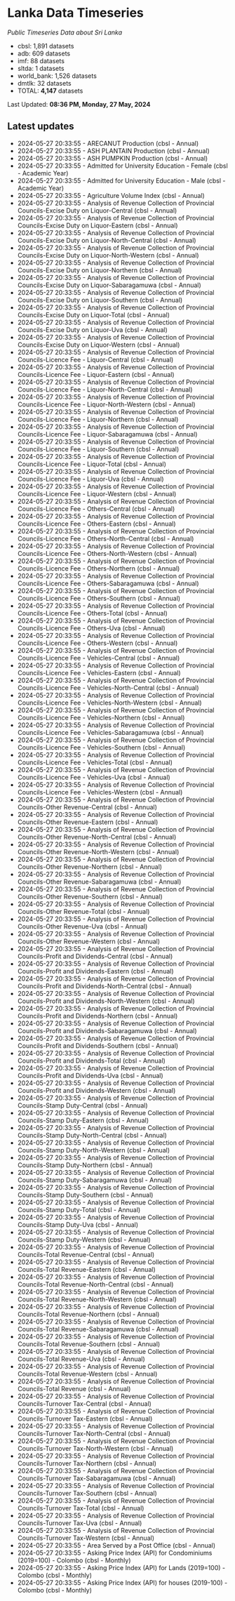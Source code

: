 # Lanka Data Timeseries
*Public Timeseries Data about Sri Lanka*

* cbsl: 1,891 datasets
* adb: 609 datasets
* imf: 88 datasets
* sltda: 1 datasets
* world_bank: 1,526 datasets
* dmtlk: 32 datasets
* TOTAL: **4,147** datasets

Last Updated: **08:36 PM, Monday, 27 May, 2024**

## Latest updates

* 2024-05-27 20:33:55 - ARECANUT Production (cbsl - Annual)
* 2024-05-27 20:33:55 - ASH PLANTAIN Production (cbsl - Annual)
* 2024-05-27 20:33:55 - ASH PUMPKIN Production (cbsl - Annual)
* 2024-05-27 20:33:55 - Admitted for University Education - Female (cbsl - Academic Year)
* 2024-05-27 20:33:55 - Admitted for University Education - Male (cbsl - Academic Year)
* 2024-05-27 20:33:55 - Agriculture Volume Index (cbsl - Annual)
* 2024-05-27 20:33:55 - Analysis of Revenue Collection of Provincial Councils-Excise Duty on Liquor-Central (cbsl - Annual)
* 2024-05-27 20:33:55 - Analysis of Revenue Collection of Provincial Councils-Excise Duty on Liquor-Eastern (cbsl - Annual)
* 2024-05-27 20:33:55 - Analysis of Revenue Collection of Provincial Councils-Excise Duty on Liquor-North-Central (cbsl - Annual)
* 2024-05-27 20:33:55 - Analysis of Revenue Collection of Provincial Councils-Excise Duty on Liquor-North-Western (cbsl - Annual)
* 2024-05-27 20:33:55 - Analysis of Revenue Collection of Provincial Councils-Excise Duty on Liquor-Northern (cbsl - Annual)
* 2024-05-27 20:33:55 - Analysis of Revenue Collection of Provincial Councils-Excise Duty on Liquor-Sabaragamuwa (cbsl - Annual)
* 2024-05-27 20:33:55 - Analysis of Revenue Collection of Provincial Councils-Excise Duty on Liquor-Southern (cbsl - Annual)
* 2024-05-27 20:33:55 - Analysis of Revenue Collection of Provincial Councils-Excise Duty on Liquor-Total (cbsl - Annual)
* 2024-05-27 20:33:55 - Analysis of Revenue Collection of Provincial Councils-Excise Duty on Liquor-Uva (cbsl - Annual)
* 2024-05-27 20:33:55 - Analysis of Revenue Collection of Provincial Councils-Excise Duty on Liquor-Western (cbsl - Annual)
* 2024-05-27 20:33:55 - Analysis of Revenue Collection of Provincial Councils-Licence Fee - Liquor-Central (cbsl - Annual)
* 2024-05-27 20:33:55 - Analysis of Revenue Collection of Provincial Councils-Licence Fee - Liquor-Eastern (cbsl - Annual)
* 2024-05-27 20:33:55 - Analysis of Revenue Collection of Provincial Councils-Licence Fee - Liquor-North-Central (cbsl - Annual)
* 2024-05-27 20:33:55 - Analysis of Revenue Collection of Provincial Councils-Licence Fee - Liquor-North-Western (cbsl - Annual)
* 2024-05-27 20:33:55 - Analysis of Revenue Collection of Provincial Councils-Licence Fee - Liquor-Northern (cbsl - Annual)
* 2024-05-27 20:33:55 - Analysis of Revenue Collection of Provincial Councils-Licence Fee - Liquor-Sabaragamuwa (cbsl - Annual)
* 2024-05-27 20:33:55 - Analysis of Revenue Collection of Provincial Councils-Licence Fee - Liquor-Southern (cbsl - Annual)
* 2024-05-27 20:33:55 - Analysis of Revenue Collection of Provincial Councils-Licence Fee - Liquor-Total (cbsl - Annual)
* 2024-05-27 20:33:55 - Analysis of Revenue Collection of Provincial Councils-Licence Fee - Liquor-Uva (cbsl - Annual)
* 2024-05-27 20:33:55 - Analysis of Revenue Collection of Provincial Councils-Licence Fee - Liquor-Western (cbsl - Annual)
* 2024-05-27 20:33:55 - Analysis of Revenue Collection of Provincial Councils-Licence Fee - Others-Central (cbsl - Annual)
* 2024-05-27 20:33:55 - Analysis of Revenue Collection of Provincial Councils-Licence Fee - Others-Eastern (cbsl - Annual)
* 2024-05-27 20:33:55 - Analysis of Revenue Collection of Provincial Councils-Licence Fee - Others-North-Central (cbsl - Annual)
* 2024-05-27 20:33:55 - Analysis of Revenue Collection of Provincial Councils-Licence Fee - Others-North-Western (cbsl - Annual)
* 2024-05-27 20:33:55 - Analysis of Revenue Collection of Provincial Councils-Licence Fee - Others-Northern (cbsl - Annual)
* 2024-05-27 20:33:55 - Analysis of Revenue Collection of Provincial Councils-Licence Fee - Others-Sabaragamuwa (cbsl - Annual)
* 2024-05-27 20:33:55 - Analysis of Revenue Collection of Provincial Councils-Licence Fee - Others-Southern (cbsl - Annual)
* 2024-05-27 20:33:55 - Analysis of Revenue Collection of Provincial Councils-Licence Fee - Others-Total (cbsl - Annual)
* 2024-05-27 20:33:55 - Analysis of Revenue Collection of Provincial Councils-Licence Fee - Others-Uva (cbsl - Annual)
* 2024-05-27 20:33:55 - Analysis of Revenue Collection of Provincial Councils-Licence Fee - Others-Western (cbsl - Annual)
* 2024-05-27 20:33:55 - Analysis of Revenue Collection of Provincial Councils-Licence Fee - Vehicles-Central (cbsl - Annual)
* 2024-05-27 20:33:55 - Analysis of Revenue Collection of Provincial Councils-Licence Fee - Vehicles-Eastern (cbsl - Annual)
* 2024-05-27 20:33:55 - Analysis of Revenue Collection of Provincial Councils-Licence Fee - Vehicles-North-Central (cbsl - Annual)
* 2024-05-27 20:33:55 - Analysis of Revenue Collection of Provincial Councils-Licence Fee - Vehicles-North-Western (cbsl - Annual)
* 2024-05-27 20:33:55 - Analysis of Revenue Collection of Provincial Councils-Licence Fee - Vehicles-Northern (cbsl - Annual)
* 2024-05-27 20:33:55 - Analysis of Revenue Collection of Provincial Councils-Licence Fee - Vehicles-Sabaragamuwa (cbsl - Annual)
* 2024-05-27 20:33:55 - Analysis of Revenue Collection of Provincial Councils-Licence Fee - Vehicles-Southern (cbsl - Annual)
* 2024-05-27 20:33:55 - Analysis of Revenue Collection of Provincial Councils-Licence Fee - Vehicles-Total (cbsl - Annual)
* 2024-05-27 20:33:55 - Analysis of Revenue Collection of Provincial Councils-Licence Fee - Vehicles-Uva (cbsl - Annual)
* 2024-05-27 20:33:55 - Analysis of Revenue Collection of Provincial Councils-Licence Fee - Vehicles-Western (cbsl - Annual)
* 2024-05-27 20:33:55 - Analysis of Revenue Collection of Provincial Councils-Other Revenue-Central (cbsl - Annual)
* 2024-05-27 20:33:55 - Analysis of Revenue Collection of Provincial Councils-Other Revenue-Eastern (cbsl - Annual)
* 2024-05-27 20:33:55 - Analysis of Revenue Collection of Provincial Councils-Other Revenue-North-Central (cbsl - Annual)
* 2024-05-27 20:33:55 - Analysis of Revenue Collection of Provincial Councils-Other Revenue-North-Western (cbsl - Annual)
* 2024-05-27 20:33:55 - Analysis of Revenue Collection of Provincial Councils-Other Revenue-Northern (cbsl - Annual)
* 2024-05-27 20:33:55 - Analysis of Revenue Collection of Provincial Councils-Other Revenue-Sabaragamuwa (cbsl - Annual)
* 2024-05-27 20:33:55 - Analysis of Revenue Collection of Provincial Councils-Other Revenue-Southern (cbsl - Annual)
* 2024-05-27 20:33:55 - Analysis of Revenue Collection of Provincial Councils-Other Revenue-Total (cbsl - Annual)
* 2024-05-27 20:33:55 - Analysis of Revenue Collection of Provincial Councils-Other Revenue-Uva (cbsl - Annual)
* 2024-05-27 20:33:55 - Analysis of Revenue Collection of Provincial Councils-Other Revenue-Western (cbsl - Annual)
* 2024-05-27 20:33:55 - Analysis of Revenue Collection of Provincial Councils-Profit and Dividends-Central (cbsl - Annual)
* 2024-05-27 20:33:55 - Analysis of Revenue Collection of Provincial Councils-Profit and Dividends-Eastern (cbsl - Annual)
* 2024-05-27 20:33:55 - Analysis of Revenue Collection of Provincial Councils-Profit and Dividends-North-Central (cbsl - Annual)
* 2024-05-27 20:33:55 - Analysis of Revenue Collection of Provincial Councils-Profit and Dividends-North-Western (cbsl - Annual)
* 2024-05-27 20:33:55 - Analysis of Revenue Collection of Provincial Councils-Profit and Dividends-Northern (cbsl - Annual)
* 2024-05-27 20:33:55 - Analysis of Revenue Collection of Provincial Councils-Profit and Dividends-Sabaragamuwa (cbsl - Annual)
* 2024-05-27 20:33:55 - Analysis of Revenue Collection of Provincial Councils-Profit and Dividends-Southern (cbsl - Annual)
* 2024-05-27 20:33:55 - Analysis of Revenue Collection of Provincial Councils-Profit and Dividends-Total (cbsl - Annual)
* 2024-05-27 20:33:55 - Analysis of Revenue Collection of Provincial Councils-Profit and Dividends-Uva (cbsl - Annual)
* 2024-05-27 20:33:55 - Analysis of Revenue Collection of Provincial Councils-Profit and Dividends-Western (cbsl - Annual)
* 2024-05-27 20:33:55 - Analysis of Revenue Collection of Provincial Councils-Stamp Duty-Central (cbsl - Annual)
* 2024-05-27 20:33:55 - Analysis of Revenue Collection of Provincial Councils-Stamp Duty-Eastern (cbsl - Annual)
* 2024-05-27 20:33:55 - Analysis of Revenue Collection of Provincial Councils-Stamp Duty-North-Central (cbsl - Annual)
* 2024-05-27 20:33:55 - Analysis of Revenue Collection of Provincial Councils-Stamp Duty-North-Western (cbsl - Annual)
* 2024-05-27 20:33:55 - Analysis of Revenue Collection of Provincial Councils-Stamp Duty-Northern (cbsl - Annual)
* 2024-05-27 20:33:55 - Analysis of Revenue Collection of Provincial Councils-Stamp Duty-Sabaragamuwa (cbsl - Annual)
* 2024-05-27 20:33:55 - Analysis of Revenue Collection of Provincial Councils-Stamp Duty-Southern (cbsl - Annual)
* 2024-05-27 20:33:55 - Analysis of Revenue Collection of Provincial Councils-Stamp Duty-Total (cbsl - Annual)
* 2024-05-27 20:33:55 - Analysis of Revenue Collection of Provincial Councils-Stamp Duty-Uva (cbsl - Annual)
* 2024-05-27 20:33:55 - Analysis of Revenue Collection of Provincial Councils-Stamp Duty-Western (cbsl - Annual)
* 2024-05-27 20:33:55 - Analysis of Revenue Collection of Provincial Councils-Total Revenue-Central (cbsl - Annual)
* 2024-05-27 20:33:55 - Analysis of Revenue Collection of Provincial Councils-Total Revenue-Eastern (cbsl - Annual)
* 2024-05-27 20:33:55 - Analysis of Revenue Collection of Provincial Councils-Total Revenue-North-Central (cbsl - Annual)
* 2024-05-27 20:33:55 - Analysis of Revenue Collection of Provincial Councils-Total Revenue-North-Western (cbsl - Annual)
* 2024-05-27 20:33:55 - Analysis of Revenue Collection of Provincial Councils-Total Revenue-Northern (cbsl - Annual)
* 2024-05-27 20:33:55 - Analysis of Revenue Collection of Provincial Councils-Total Revenue-Sabaragamuwa (cbsl - Annual)
* 2024-05-27 20:33:55 - Analysis of Revenue Collection of Provincial Councils-Total Revenue-Southern (cbsl - Annual)
* 2024-05-27 20:33:55 - Analysis of Revenue Collection of Provincial Councils-Total Revenue-Uva (cbsl - Annual)
* 2024-05-27 20:33:55 - Analysis of Revenue Collection of Provincial Councils-Total Revenue-Western (cbsl - Annual)
* 2024-05-27 20:33:55 - Analysis of Revenue Collection of Provincial Councils-Total Revenue (cbsl - Annual)
* 2024-05-27 20:33:55 - Analysis of Revenue Collection of Provincial Councils-Turnover Tax-Central (cbsl - Annual)
* 2024-05-27 20:33:55 - Analysis of Revenue Collection of Provincial Councils-Turnover Tax-Eastern (cbsl - Annual)
* 2024-05-27 20:33:55 - Analysis of Revenue Collection of Provincial Councils-Turnover Tax-North-Central (cbsl - Annual)
* 2024-05-27 20:33:55 - Analysis of Revenue Collection of Provincial Councils-Turnover Tax-North-Western (cbsl - Annual)
* 2024-05-27 20:33:55 - Analysis of Revenue Collection of Provincial Councils-Turnover Tax-Northern (cbsl - Annual)
* 2024-05-27 20:33:55 - Analysis of Revenue Collection of Provincial Councils-Turnover Tax-Sabaragamuwa (cbsl - Annual)
* 2024-05-27 20:33:55 - Analysis of Revenue Collection of Provincial Councils-Turnover Tax-Southern (cbsl - Annual)
* 2024-05-27 20:33:55 - Analysis of Revenue Collection of Provincial Councils-Turnover Tax-Total (cbsl - Annual)
* 2024-05-27 20:33:55 - Analysis of Revenue Collection of Provincial Councils-Turnover Tax-Uva (cbsl - Annual)
* 2024-05-27 20:33:55 - Analysis of Revenue Collection of Provincial Councils-Turnover Tax-Western (cbsl - Annual)
* 2024-05-27 20:33:55 - Area Served by a Post Office (cbsl - Annual)
* 2024-05-27 20:33:55 - Asking Price Index (API) for Condominiums (2019=100) - Colombo (cbsl - Monthly)
* 2024-05-27 20:33:55 - Asking Price Index (API) for Lands (2019=100) - Colombo (cbsl - Monthly)
* 2024-05-27 20:33:55 - Asking Price Index (API) for houses (2019-100) - Colombo (cbsl - Monthly)